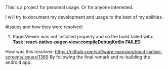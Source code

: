 This is a project for personal usage. Or for anyone interested.

I will try to document my development and usage to the best of my abilities.

#Issues and how they were resolved:

1. PagerViewer was not installed properly and so the build failed with: **Task :react-native-pager-view:compileDebugKotlin FAILED**

How was this resolved:
https://github.com/software-mansion/react-native-screens/issues/1369 By following the final remark and re-building the android app.

